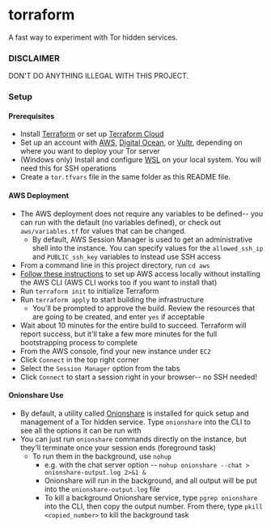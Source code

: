 # torraform
A fast way to experiment with Tor hidden services.

### DISCLAIMER
DON'T DO ANYTHING ILLEGAL WITH THIS PROJECT.

### Setup
#### Prerequisites
- Install [Terraform](https://developer.hashicorp.com/terraform/downloads?product_intent=terraform) or set up [Terraform Cloud](https://cloud.hashicorp.com/products/terraform)
- Set up an account with [AWS](https://aws.amazon.com/), [Digital Ocean](https://www.digitalocean.com/), or [Vultr](https://www.vultr.com/), depending on where you want to deploy your Tor server
- (Windows only) Install and configure [WSL](https://learn.microsoft.com/en-us/windows/wsl/install#install-wsl-command) on your local system. You will need this for SSH operations
- Create a `tor.tfvars` file in the same folder as this README file.

#### AWS Deployment
- The AWS deployment does not require any variables to be defined-- you can run with the default (no variables defined), or check out `aws/variables.tf` for values that can be changed.
  - By default, AWS Session Manager is used to get an administrative shell into the instance. You can specify values for the `allowed_ssh_ip` and `PUBLIC_ssh_key` variables to instead use SSH access
- From a command line in this project directory, run `cd aws`
- [Follow these instructions](https://docs.aws.amazon.com/cli/latest/userguide/cli-configure-quickstart.html#cli-configure-quickstart-creds) to set up AWS access locally without installing the AWS CLI (AWS CLI works too if you want to install that)
- Run `terraform init` to initialize Terraform
- Run `terraform apply` to start building the infrastructure
  - You'll be prompted to approve the build. Review the resources that are going to be created, and enter `yes` if acceptable
- Wait about 10 minutes for the entire build to succeed. Terraform will report success, but it'll take a few more minutes for the full bootstrapping process to complete
- From the AWS console, find your new instance under `EC2`
- Click `Connect` in the top right corner
- Select the `Session Manager` option from the tabs
- Click `Connect` to start a session right in your browser-- no SSH needed!


#### Onionshare Use
- By default, a utility called [Onionshare](https://docs.onionshare.org/2.6/en/advanced.html#command-line-interface) is installed for quick setup and management of a Tor hidden service. Type `onionshare` into the CLI to see all the options it can be run with
- You can just run `onionshare` commands directly on the instance, but they'll terminate once your session ends (foreground task)
  - To run them in the background, use `nohup`
    - e.g. with the chat server option -- `nohup onionshare --chat > onionshare-output.log 2>&1 &`
    - Onionshare will run in the background, and all output will be put into the `onionshare-output.log` file
    - To kill a background Onionshare service, type `pgrep onionshare` into the CLI, then copy the output number. From there, type `pkill <copied_number>` to kill the background task
